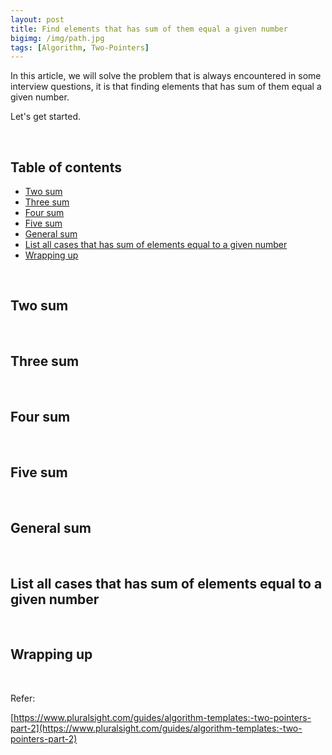 ```yaml
---
layout: post
title: Find elements that has sum of them equal a given number
bigimg: /img/path.jpg
tags: [Algorithm, Two-Pointers]
---
```


In this article, we will solve the problem that is always encountered in some interview questions, it is that finding elements that has sum of them equal a given number.

Let's get started.

<br>

## Table of contents
- [Two sum](#two-sum)
- [Three sum](#three-sum)
- [Four sum](#four-sum)
- [Five sum](#five-sum)
- [General sum](#general-sum)
- [List all cases that has sum of elements equal to a given number](#list-all-cases-that-has-sum-of-elements-equal-to-a-given-number)
- [Wrapping up](#wrapping-up)


<br>

## Two sum






<br>

## Three sum





<br>

## Four sum






<br>

## Five sum




<br>

## General sum




<br>

## List all cases that has sum of elements equal to a given number




<br>

## Wrapping up







<br>

Refer:

[https://www.pluralsight.com/guides/algorithm-templates:-two-pointers-part-2](https://www.pluralsight.com/guides/algorithm-templates:-two-pointers-part-2)